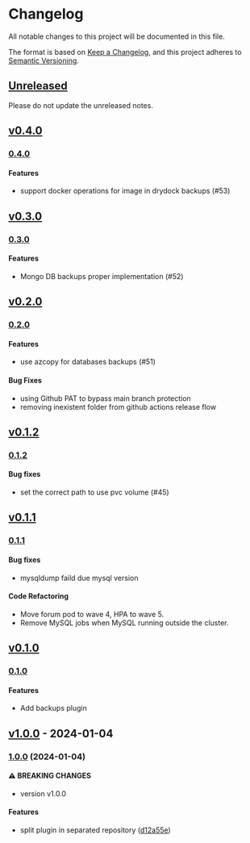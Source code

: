 # Changelog

All notable changes to this project will be documented in this file.

The format is based on [Keep a Changelog](https://keepachangelog.com/en/1.0.0/),
and this project adheres to [Semantic Versioning](https://semver.org/spec/v2.0.0.html).

## [Unreleased](https://github.com/eduNEXT/drydock-backups/compare/v1.0.0...HEAD)

Please do not update the unreleased notes.

## [v0.4.0](https://github.com/eduNEXT/drydock-backups/compare/v0.3.0...v0.4.0)

### [0.4.0](https://github.com/eduNEXT/drydock-backups/compare/v0.3.0...v0.4.0)

#### Features

- support docker operations for image in drydock backups (#53)

## [v0.3.0](https://github.com/eduNEXT/drydock-backups/compare/v0.2.0...v0.3.0)

### [0.3.0](https://github.com/eduNEXT/drydock-backups/compare/v0.2.0...v0.3.0)

#### Features

- Mongo DB backups proper implementation (#52)

## [v0.2.0](https://github.com/eduNEXT/drydock-backups/compare/v0.1.2...v0.2.0)

### [0.2.0](https://github.com/eduNEXT/drydock-backups/compare/v0.1.2...v0.2.0)

#### Features

- use azcopy for databases backups (#51)

#### Bug Fixes

- using Github PAT to bypass main branch protection
- removing inexistent folder from github actions release flow

## [v0.1.2](https://github.com/eduNEXT/drydock-backups/compare/v0.1.1...v0.1.2)

### [0.1.2](https://github.com/eduNEXT/drydock-backups/compare/v0.1.1...v0.1.2)

#### Bug fixes

- set the correct path to use pvc volume (#45)

## [v0.1.1](https://github.com/eduNEXT/drydock-backups/compare/v0.1.0...v0.1.1)

### [0.1.1](https://github.com/eduNEXT/drydock-backups/compare/v0.1.0...v0.1.1)

#### Bug fixes

- mysqldump faild due mysql version

#### Code Refactoring

- Move forum pod to wave 4, HPA to wave 5.
- Remove MySQL jobs when MySQL running outside the cluster.

## [v0.1.0](https://github.com/eduNEXT/drydock-backups/commits/v0.1.0)

### [0.1.0](https://github.com/eduNEXT/drydock-backups/commits/v0.1.0)

#### Features

- Add backups plugin

## [v1.0.0](https://github.com/eduNEXT/drydock-backups/compare/v0.4.1...v1.0.0) - 2024-01-04

### [1.0.0](https://github.com/eduNEXT/drydock-backups/compare/v0.4.1...v1.0.0) (2024-01-04)

#### ⚠ BREAKING CHANGES

- version v1.0.0

#### Features

- split plugin in separated repository ([d12a55e](https://github.com/eduNEXT/drydock-backups/commit/d12a55edfda68d09f1743b2f56ba3a73572183e7))
